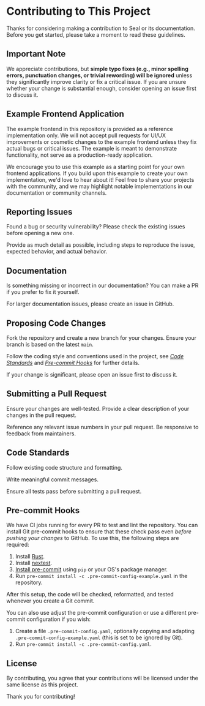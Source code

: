 # Contributing to This Project

Thanks for considering making a contribution to Seal or its documentation. Before you get started, please take a moment to read these guidelines.

## Important Note

We appreciate contributions, but **simple typo fixes (e.g., minor spelling errors, punctuation changes, or trivial rewording) will be ignored** unless they significantly improve clarity or fix a critical issue. If you are unsure whether your change is substantial enough, consider opening an issue first to discuss it.

## Example Frontend Application

The example frontend in this repository is provided as a reference implementation only. We will not accept pull requests for UI/UX improvements or cosmetic changes to the example frontend unless they fix actual bugs or critical issues. The example is meant to demonstrate functionality, not serve as a production-ready application.

We encourage you to use this example as a starting point for your own frontend applications. If you build upon this example to create your own implementation, we'd love to hear about it! Feel free to share your projects with the community, and we may highlight notable implementations in our documentation or community channels.

## Reporting Issues

Found a bug or security vulnerability? Please check the existing issues before opening a new one.

Provide as much detail as possible, including steps to reproduce the issue, expected behavior, and actual behavior.

## Documentation

Is something missing or incorrect in our documentation? You can make a PR if you prefer to fix it yourself.

For larger documentation issues, please create an issue in GitHub.

## Proposing Code Changes

Fork the repository and create a new branch for your changes. Ensure your branch is based on the latest `main`.

Follow the coding style and conventions used in the project, see [*Code Standards*](#code-standards) and [*Pre-commit Hooks*](#pre-commit-hooks) for further details.

If your change is significant, please open an issue first to discuss it.

## Submitting a Pull Request

Ensure your changes are well-tested. Provide a clear description of your changes in the pull request.

Reference any relevant issue numbers in your pull request. Be responsive to feedback from maintainers.

## Code Standards

Follow existing code structure and formatting.

Write meaningful commit messages.

Ensure all tests pass before submitting a pull request.

## Pre-commit Hooks

We have CI jobs running for every PR to test and lint the repository. You can install Git pre-commit
hooks to ensure that these check pass even *before pushing your changes* to GitHub. To use this, the
following steps are required:

1. Install [Rust](https://www.rust-lang.org/tools/install).
1. Install [nextest](https://nexte.st/).
1. [Install pre-commit](https://pre-commit.com/#install) using `pip` or your OS's package manager.
1. Run `pre-commit install -c .pre-commit-config-example.yaml` in the repository.

After this setup, the code will be checked, reformatted, and tested whenever you create a Git commit.

You can also use adjust the pre-commit configuration or use a different pre-commit configuration if you wish:

1. Create a file `.pre-commit-config.yaml`, optionally copying and adapting `.pre-commit-config-example.yaml`
   (this is set to be ignored by Git).
1. Run `pre-commit install -c .pre-commit-config.yaml`.

## License

By contributing, you agree that your contributions will be licensed under the same license as this project.

Thank you for contributing!
